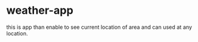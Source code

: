 # weather-app
this is app than enable to see current location of area and can used at any location.

